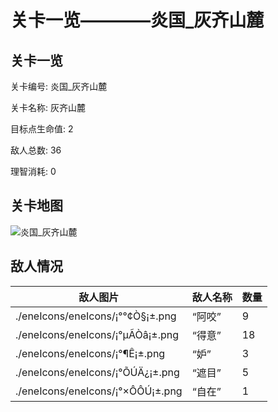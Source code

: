 # 关卡一览————炎国_灰齐山麓


## 关卡一览

关卡编号: 炎国_灰齐山麓

关卡名称: 灰齐山麓

目标点生命值: 2

敌人总数: 36

理智消耗: 0


## 关卡地图
![炎国_灰齐山麓](./oprMap/炎国_灰齐山麓.png)

## 敌人情况

| 敌人图片 | 敌人名称 | 数量  |
|---------|-----|-----|
| ./eneIcons/eneIcons/¡°°¢Ò§¡±.png| “阿咬”  |   9  |
| ./eneIcons/eneIcons/¡°µÃÒâ¡±.png| “得意”  |   18  |
| ./eneIcons/eneIcons/¡°¶Ê¡±.png| “妒”  |   3  |
| ./eneIcons/eneIcons/¡°ÕÚÄ¿¡±.png| “遮目”  |   5  |
| ./eneIcons/eneIcons/¡°×ÔÔÚ¡±.png| “自在”  |   1  |

